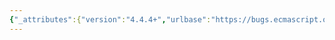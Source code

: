 ```yaml
---
{"_attributes":{"version":"4.4.4+","urlbase":"https://bugs.ecmascript.org/","maintainer":"dherman@mozilla.com"},"bug":{"bug_id":820,"creation_ts":"2012-10-26 16:12:00 -0700","short_desc":"11.4.3 Typo: Table 2625 => Table 26","delta_ts":"2012-11-23 09:45:50 -0800","product":"Draft for 6th Edition","component":"editorial issue","version":"Rev 11: October 26, 2012 Draft","rep_platform":"All","op_sys":"All","bug_status":"RESOLVED","resolution":"FIXED","priority":"Normal","bug_severity":"enhancement","everconfirmed":true,"reporter":{"uid":"waldron.rick","name":"Rick Waldron"},"assigned_to":{"uid":"allen","name":"Allen Wirfs-Brock"},"cc":"waldron.rick","long_desc":[{"commentid":2201,"comment_count":0,"who":{"uid":"waldron.rick","name":"Rick Waldron"},"bug_when":"2012-10-26 16:12:19 -0700","thetext":"Appears in step 4"},{"commentid":2304,"comment_count":1,"who":{"uid":"allen","name":"Allen Wirfs-Brock"},"bug_when":"2012-10-29 17:22:53 -0700","thetext":"corrected in rev 12 editor's draft"},{"commentid":2681,"comment_count":2,"who":{"uid":"allen","name":"Allen Wirfs-Brock"},"bug_when":"2012-11-23 09:45:50 -0800","thetext":"corrected in rev 12, Nov. 22, 2012 draft"}]}}
---
```

